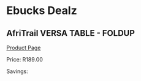 
# Ebucks Dealz
## AfriTrail VERSA TABLE - FOLDUP
[Product Page](https://www.ebucks.com/web/shop/productSelected.do?prodId=1055645575&catId=714965764)

Price: R189.00

Savings: 


	